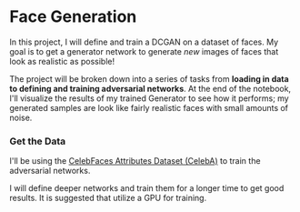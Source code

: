 # Face Generation

In this project, I will define and train a DCGAN on a dataset of faces. My goal is to get a generator network to generate *new* images of faces that look as realistic as possible!

The project will be broken down into a series of tasks from **loading in data to defining and training adversarial networks**. At the end of the notebook, I'll visualize the results of my trained Generator to see how it performs; my generated samples are look like fairly realistic faces with small amounts of noise.

### Get the Data

I'll be using the [CelebFaces Attributes Dataset (CelebA)](http://mmlab.ie.cuhk.edu.hk/projects/CelebA.html) to train the adversarial networks.

I will define deeper networks and train them for a longer time to get good results. It is suggested that utilize a GPU for training.

